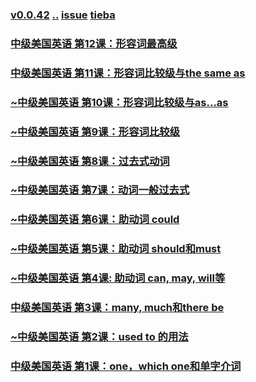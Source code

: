 ### [v0.0.42](https://github.com/littleflute/english/edit/master/voa/Intermediate_American_English/readme.md) [..](..) [issue](https://github.com/littleflute/english/issues/45) [tieba](https://tieba.baidu.com/f?kw=littleflute&fr=home)
### [中级美国英语 第12课：形容词最高级](https://mp.weixin.qq.com/s?__biz=MzIxMTUzOTUzOA==&mid=100001413&idx=4&sn=72375f4993cebb7678169a508922dd2b&chksm=175285b820250cae376891b637e57fc8558e885f3915648732af4eb6dec1a92933793e61ac30&mpshare=1&scene=24&srcid=0325Ahv9Mc50y6N9ochuRbac#rd)
### [中级美国英语 第11课：形容词比较级与the same as](https://mp.weixin.qq.com/s?__biz=MzIxMTUzOTUzOA==&mid=100001413&idx=3&sn=fffd86c7a0440acef8ca1a962975b331&chksm=175285b820250caef603ae7874c518ec8182d8a532d58d88bdca32d451a3c045f54c864f95b3&mpshare=1&scene=24&srcid=0325zC1D5q0rcM9iGO52MsxV#rd)
### [~中级美国英语 第10课：形容词比较级与as...as](https://mp.weixin.qq.com/s?__biz=MzIxMTUzOTUzOA==&mid=2247485410&idx=7&sn=19241b1309a80dd7c25d9c60de39130d&chksm=975284dfa0250dc9172c1bb254a415b9543e591e35f58bbdaf0fe2617d9cfe8bab617aaf0ddf#rd)
### [~中级美国英语 第9课：形容词比较级](https://mp.weixin.qq.com/s?__biz=MzIxMTUzOTUzOA==&mid=2247485357&idx=5&sn=c44373728d555e83a096a85e8e5b6c9a&chksm=97528490a0250d865abba4b1dc0d3664d8900f8e5cd3b465fdb9a807ead89945c45ef36fc855#rd)
### [~中级美国英语 第8课：过去式动词](https://mp.weixin.qq.com/s?__biz=MzIxMTUzOTUzOA==&mid=2247485290&idx=3&sn=2291f5a0be8983a426d1133f38bc883c&chksm=97528457a0250d4170da6113989fb82c1ca2010ecfaea034c335630cd99c38b6fe21b543d527#rd)
### [~中级美国英语 第7课：动词一般过去式](https://mp.weixin.qq.com/s?__biz=MzIxMTUzOTUzOA==&mid=2247485225&idx=2&sn=e6123db8d1406bd8372f4aa2abf133b3&chksm=97528414a0250d0233ee7113ac9e0218f97d0dd92031fd715ed7c5d8547cf276bb86cb3fc34d#rd)
### [~中级美国英语 第6课：助动词 could](https://mp.weixin.qq.com/s?__biz=MzIxMTUzOTUzOA==&mid=2247485183&idx=3&sn=fca42872edf48ecacc353fb276a96075&chksm=975285c2a0250cd4265e71e50e74a1d7784d51b099ab0c3664f84406ff868471711bd1708018#rd)
### [~中级美国英语 第5课：助动词 should和must](https://mp.weixin.qq.com/s?__biz=MzIxMTUzOTUzOA==&mid=2247485137&idx=3&sn=04bf4a5930fe729fd28ef8d16baa92ed&chksm=975285eca0250cfadccbd9ea0fcb3e302a3e16de2289d52c198064f974466acd8669025520f4#rd)
### [~中级美国英语 第4课: 助动词 can, may, will等](https://mp.weixin.qq.com/s?__biz=MzIxMTUzOTUzOA==&mid=2247485087&idx=2&sn=f32a3cf38f7241db3f7affdf50e3640f&chksm=975285a2a0250cb4522f33b45ec7331ff22f0f7f5825fd6d95e40e171eaea7a1ae53a84b4650#rd)
### [中级美国英语 第3课：many, much和there be](https://mp.weixin.qq.com/s?__biz=MzIxMTUzOTUzOA==&mid=100001316&idx=6&sn=9a09bb5a91ed82ecf77c6b11cf96023f&chksm=1752851920250c0f6a6d68fe33fd9b2e23edfbe273d41b90df586e38423e625466e168f0abde&mpshare=1&scene=24&srcid=0323cI87sRqIFuW0IyYtluP6#rd)
### [~中级美国英语 第2课：used to 的用法](https://mp.weixin.qq.com/s?__biz=MzIxMTUzOTUzOA==&mid=2247485020&idx=2&sn=577d5ef0b21a3dce18eee9d70339e979&chksm=97528561a0250c779ba181ecdf1ff9074bf1d8a56469f6cdd179e53b5bb0a268989e7a2e06fe#rd)
### [中级美国英语 第1课：one，which one和单字介词](http://mp.weixin.qq.com/s/N4_Kkmhw-RPHVRG84FhmDw)
